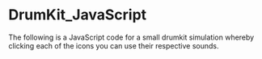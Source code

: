 # DrumKit_JavaScript
The following is a JavaScript code for a small drumkit simulation whereby clicking each of the icons you can use their respective sounds.
